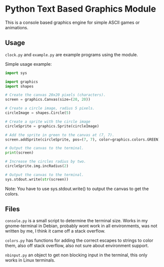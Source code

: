 Python Text Based Graphics Module
=================================

This is a console based graphics engine for simple ASCII games or animations.

Usage
-----

`clock.py` and `example.py` are example programs using the module.

Simple usage example:

```python
import sys

import graphics
import shapes

# Create the canvas 20x20 pixels (characters).
screen = graphics.Canvas(size=(20, 20))

# Create a circle image, radius 5 pixels.
circleImage = shapes.Circle(5)

# Create a sprite with the circle image
circleSprite = graphics.Sprite(circleImage)

# Add the sprite in green to the canvas at (7, 7).
screen.addSprite(circleSprite, pos=(7, 7), color=graphics.colors.GREEN)

# Output the canvas to the terminal.
print(screen)

# Increase the circles radius by two.
circleSprite.img.incRadius(2)

# Output the canvas to the terminal.
sys.stdout.write(str(screen))
```

Note: You have to use sys.stdout.write() to output the canvas to get the colors.

Files
-----

`console.py` is a small script to determine the terminal size. Works in my gnome-terminal in Debian, probably wont work in all environments, was not written by me, I think it came off a stack overflow.

`colors.py` has functions for adding the correct escapes to strings to color them, also off stack overflow, also not sure about environment support.

`nbinput.py` an object to get non blocking input in the terminal, this only works in Linux terminals.
